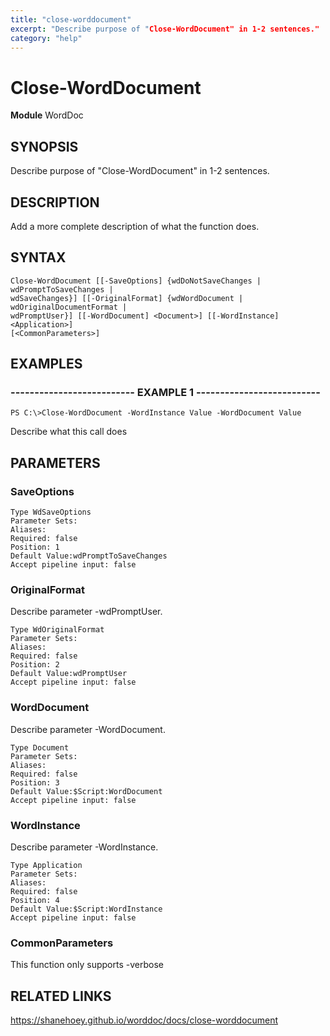 ```yaml
---
title: "close-worddocument"
excerpt: "Describe purpose of "Close-WordDocument" in 1-2 sentences."
category: "help"
---
```


# Close-WordDocument
**Module** WordDoc

## SYNOPSIS
Describe purpose of "Close-WordDocument" in 1-2 sentences.

## DESCRIPTION
Add a more complete description of what the function does.

## SYNTAX

```
Close-WordDocument [[-SaveOptions] {wdDoNotSaveChanges | wdPromptToSaveChanges | 
wdSaveChanges}] [[-OriginalFormat] {wdWordDocument | wdOriginalDocumentFormat | 
wdPromptUser}] [[-WordDocument] <Document>] [[-WordInstance] <Application>] 
[<CommonParameters>]
```


## EXAMPLES

### -------------------------- EXAMPLE 1 --------------------------


```
PS C:\>Close-WordDocument -WordInstance Value -WordDocument Value
```

Describe what this call does


## PARAMETERS

### SaveOptions



```
Type WdSaveOptions
Parameter Sets: 
Aliases: 
Required: false
Position: 1
Default Value:wdPromptToSaveChanges
Accept pipeline input: false
```
### OriginalFormat

Describe parameter -wdPromptUser.

```
Type WdOriginalFormat
Parameter Sets: 
Aliases: 
Required: false
Position: 2
Default Value:wdPromptUser
Accept pipeline input: false
```
### WordDocument

Describe parameter -WordDocument.

```
Type Document
Parameter Sets: 
Aliases: 
Required: false
Position: 3
Default Value:$Script:WordDocument
Accept pipeline input: false
```
### WordInstance

Describe parameter -WordInstance.

```
Type Application
Parameter Sets: 
Aliases: 
Required: false
Position: 4
Default Value:$Script:WordInstance
Accept pipeline input: false
```
### CommonParameters

This function only supports -verbose

## RELATED LINKS


https://shanehoey.github.io/worddoc/docs/close-worddocument
